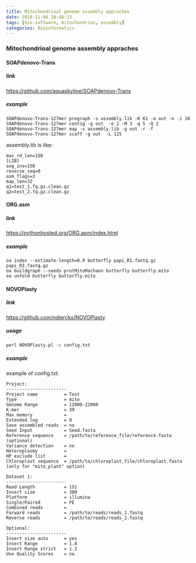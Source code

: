 ```yaml
---
title: Mitochondrioal genome assembly appraches
date: 2018-11-06 20:48:13
tags: [bio-software, mitochondrion, assembly]
categories: Bioinformatics
---
```

### Mitochondrioal genome assembly appraches

#### SOAPdenovo-Trans
##### link
https://github.com/aquaskyline/SOAPdenovo-Trans

<!--read more-->

##### example
```shell
SOAPdenovo-Trans-127mer pregraph -s assembly.lib -K 61 -o out -n -i 10
SOAPdenovo-Trans-127mer contig -g out  -e 2 -M 3 -q 5 -Q 2
SOAPdenovo-Trans-127mer map -s assembly.lib -g out -r -f
SOAPdenovo-Trans-127mer scaff -g out  -L 125
```
assembly.lib is like:

```text
max_rd_len=150  
[LIB]  
avg_ins=150  
reverse_seq=0  
asm_flags=3  
map_len=32  
q1=test_1.fq.gz.clean.gz  
q2=test_2.fq.gz.clean.gz
```
#### ORG.asm
##### link
https://pythonhosted.org/ORG.asm/index.html

##### example
```shell
oa index --estimate-length=0.9 butterfly papi_R1.fastq.gz papi_R2.fastq.gz
oa buildgraph --seeds protMitoMachaon butterfly butterfly.mito
oa unfold butterfly butterfly.mito
```

#### NOVOPlasty
##### link
https://github.com/ndierckx/NOVOPlasty
##### usage
```perl
perl NOVOPlasty.pl -c config.txt
```
##### example
example of config.txt:

```text
Project:
-----------------------
Project name          = Test
Type                  = mito
Genome Range          = 12000-22000
K-mer                 = 39
Max memory            = 
Extended log          = 0
Save assembled reads  = no
Seed Input            = Seed.fasta
Reference sequence    = /path/to/reference_file/reference.fasta (optional)
Variance detection    = no
Heteroplasmy          = 
HP exclude list       =
Chloroplast sequence  = /path/to/chloroplast_file/chloroplast.fasta (only for "mito_plant" option)

Dataset 1:
-----------------------
Read Length           = 151
Insert size           = 300
Platform              = illumina
Single/Paired         = PE
Combined reads        =
Forward reads         = /path/to/reads/reads_1.fastq
Reverse reads         = /path/to/reads/reads_2.fastq

Optional:
-----------------------
Insert size auto      = yes
Insert Range          = 1.8
Insert Range strict   = 1.3
Use Quality Scores    = no
```